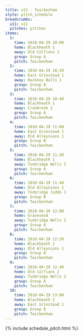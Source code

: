 ```yaml
---
title: u11 - Twickenham
style: pitch_schedule
breadcrumbs:
  u11: u11
  pitches: pitches
items:
  1:
    time: 2018-04-29 10:00
    home: Blackheath 1
    away: Old Colfians 2
    group: Group A
    pitch: Twickenham
  2:
    time: 2018-04-29 10:20
    home: East Grinstead 1
    away: Hackney Bulls 1
    group: Group B
    pitch: Twickenham
  3:
    time: 2018-04-29 10:40
    home: Blackheath 1
    away: Cranbrook 2
    group: Group A
    pitch: Twickenham
  4:
    time: 2018-04-29 11:00
    home: East Grinstead 1
    away: Old Alleynians 1
    group: Group B
    pitch: Twickenham
  5:
    time: 2018-04-29 11:20
    home: Blackheath 1
    away: Tunbridge Wells 2
    group: Group A
    pitch: Twickenham
  6:
    time: 2018-04-29 11:40
    home: Old Alleynians 1
    away: Tonbridge Judds 1
    group: Group B
    pitch: Twickenham
  7:
    time: 2018-04-29 12:00
    home: Gravesend
    away: Tunbridge Wells 2
    group: Group A
    pitch: Twickenham
  8:
    time: 2018-04-29 12:20
    home: Blackheath 2
    away: Old Alleynians 1
    group: Group B
    pitch: Twickenham
  9:
    time: 2018-04-29 12:40
    home: Old Colfians 2
    away: Tunbridge Wells 2
    group: Group A
    pitch: Twickenham
  10:
    time: 2018-04-29 13:00
    home: Blackheath 2
    away: East Grinstead 1
    group: Group B
    pitch: Twickenham
---
```


{% include schedule_pitch.html %}
